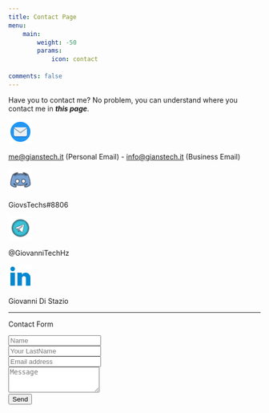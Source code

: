 ```yaml
---
title: Contact Page
menu:
    main: 
        weight: -50
        params:
            icon: contact

comments: false
---
```


Have you to contact me? No problem, you can understand where you contact me in ***this page***.

<a href="https://gthz.it/em"><img src="mail.png" width="48px" height="48px"></a>

<p> <a href="mailto:me@gianstech.it">me@gianstech.it</a> (Personal Email) - <a href="mailto:info@gianstech.it">info@gianstech.it</a> (Business Email)</p>

<a href="https://gthz.it/ds"><img src="ds.png" width="48px" height="48px"></a>

<p> GiovsTechs#8806 </p>

<a href="https://gthz.it/mtg"><img src="tg.png" width="48px" heigth="48px"></a>

<p> @GiovanniTechHz</p>

<a href="https://gthz.it/ln"><img src="ln.png" width="48px" heigth="48px"></a>

<p>Giovanni Di Stazio</p>


---

Contact Form

<link rel="stylesheet" href="https://cdnjs.cloudflare.com/ajax/libs/font-awesome/6.0.0/css/all.min.css" />
<link rel="stylesheet" href="https://fonts.googleapis.com/css2?family=Inter:wght@300;400;500;600;700&display=swap" />
<link rel="stylesheet" href="https://cdn.jsdelivr.net/npm/tw-elements/dist/css/index.min.css" />
<script src="https://cdn.tailwindcss.com"></script>
<script>
  tailwind.config = {
    theme: {
      extend: {
        fontFamily: {
          sans: ['Inter', 'sans-serif'],
        },
      }
    }
  }
</script>
<div class="block p-6 rounded-lg shadow-lg bg-white max-w-md">
  <form action="https://hazentech.net/contact" method="post">
    <div class="form-group mb-6">
      <input type="text" class="form-control block
        w-full
        px-3
        py-1.5
        text-base
        font-normal
        text-gray-700
        bg-white bg-clip-padding
        border border-solid border-gray-300
        rounded
        transition
        ease-in-out
        m-0
        focus:text-gray-700 focus:bg-white focus:border-blue-600 focus:outline-none" id="Name" name="firstname"
        placeholder="Name">
    </div>
        <div class="form-group mb-6">
      <input type="text" class="form-control block
        w-full
        px-3
        py-1.5
        text-base
        font-normal
        text-gray-700
        bg-white bg-clip-padding
        border border-solid border-gray-300
        rounded
        transition
        ease-in-out
        m-0
        focus:text-gray-700 focus:bg-white focus:border-blue-600 focus:outline-none" id="Lastname" name="lastname"
        placeholder="Your LastName">
    </div>
    <div class="form-group mb-6">
      <input type="email" class="form-control block
        w-full
        px-3
        py-1.5
        text-base
        font-normal
        text-gray-700
        bg-white bg-clip-padding
        border border-solid border-gray-300
        rounded
        transition
        ease-in-out
        m-0
        focus:text-gray-700 focus:bg-white focus:border-blue-600 focus:outline-none" id="email" name="email"
        placeholder="Email address">
    </div>
    <div class="form-group mb-6">
      <textarea
      class="
        form-control
        block
        w-full
        px-3
        py-1.5
        text-base
        font-normal
        text-gray-700
        bg-white bg-clip-padding
        border border-solid border-gray-300
        rounded
        transition
        ease-in-out
        m-0
        focus:text-gray-700 focus:bg-white focus:border-blue-600 focus:outline-none
      "
      name="subject"
      id="subject"
      rows="3"
      placeholder="Message"
    ></textarea>
    </div>
    <div class="form-group form-check text-center mb-6">
    </div>
    <button type="submit" class="
      w-full
      px-6
      py-2.5
      bg-blue-600
      text-white
      font-medium
      text-xs
      leading-tight
      uppercase
      rounded
      shadow-md
      hover:bg-blue-700 hover:shadow-lg
      focus:bg-blue-700 focus:shadow-lg focus:outline-none focus:ring-0
      active:bg-blue-800 active:shadow-lg
      transition
      duration-150
      ease-in-out">Send</button>
  </form>
</div>